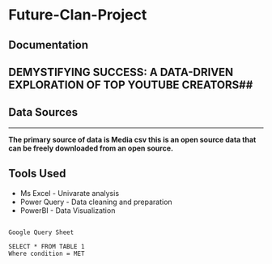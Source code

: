 # Future-Clan-Project

## Documentation 

## DEMYSTIFYING  SUCCESS: A DATA-DRIVEN EXPLORATION OF TOP YOUTUBE CREATORS##

## Data Sources
---
**The primary source of data is Media csv this is an open source data that can be freely downloaded from an open source.**

## Tools Used

- Ms Excel - Univarate analysis
- Power Query - Data cleaning and preparation
- PowerBI - Data Visualization


~~~

Google Query Sheet

SELECT * FROM TABLE 1
Where condition = MET
~~~
